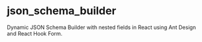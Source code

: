 # json_schema_builder
Dynamic JSON Schema Builder with nested fields in React using Ant Design and React Hook Form.
